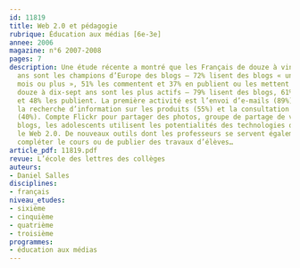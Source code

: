 ```yaml
---
id: 11819
title: Web 2.0 et pédagogie 
rubrique: Éducation aux médias [6e-3e]
annee: 2006
magazine: n°6 2007-2008
pages: 7
description: Une étude récente a montré que les Français de douze à vingt-quatre
  ans sont les champions d’Europe des blogs – 72% lisent des blogs « une fois par
  mois ou plus », 51% les commentent et 37% en publient ou les mettent à jour. Les
  douze à dix-sept ans sont les plus actifs – 79% lisent des blogs, 61% les commentent
  et 48% les publient. La première activité est l’envoi d’e-mails (89%),viennent ensuite
  la recherche d’information sur les produits (55%) et la consultation de sites documentaires
  (40%). Compte Flickr pour partager des photos, groupe de partage de vidéos sur Dailymotion,
  blogs, les adolescents utilisent les potentialités des technologies que l’on appelle
  le Web 2.0. De nouveaux outils dont les professeurs se servent également afin de
  compléter le cours ou de publier des travaux d’élèves…
article_pdf: 11819.pdf
revue: L’école des lettres des collèges
auteurs:
- Daniel Salles
disciplines:
- français
niveau_etudes:
- sixième
- cinquième
- quatrième
- troisième
programmes:
- éducation aux médias
---
```


